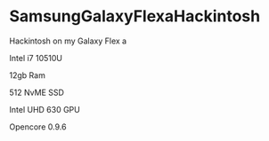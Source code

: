 # SamsungGalaxyFlexaHackintosh
Hackintosh on my Galaxy Flex a

Intel i7 10510U

12gb Ram

512 NvME SSD

Intel UHD 630 GPU

Opencore 0.9.6


